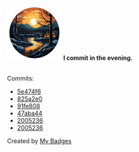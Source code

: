 <img src="https://github.com/my-badges/my-badges/blob/master/badges/time-of-commit/evening-commits.png?raw=true" alt="I commit in the evening." title="I commit in the evening." width="128">
<strong>I commit in the evening.</strong>
<br><br>

Commits:

- <a href="https://github.com/Azecko/calculateur-moyennes/commit/5e474f6640d7b5c47bfcd16475b542bccb5fca10">5e474f6</a>
- <a href="https://github.com/ponsfrilus/rapport-de-stage/commit/825a2e071eb7a815c21221f2870cfcaad9dcb84b">825a2e0</a>
- <a href="https://github.com/ponsfrilus/rapport-de-stage/commit/91fe80806e09593d1026262ca2288bb557625485">91fe808</a>
- <a href="https://github.com/ponsfrilus/rapport-de-stage/commit/47aba4495cee0e89ec2144ccfc281faf1254a35d">47aba44</a>
- <a href="https://github.com/Azecko/rapport-de-stage/commit/20052364074b46a56ac607851ca1da13ccfa253b">2005236</a>
- <a href="https://github.com/ponsfrilus/rapport-de-stage/commit/20052364074b46a56ac607851ca1da13ccfa253b">2005236</a>


Created by <a href="https://github.com/my-badges/my-badges">My Badges</a>